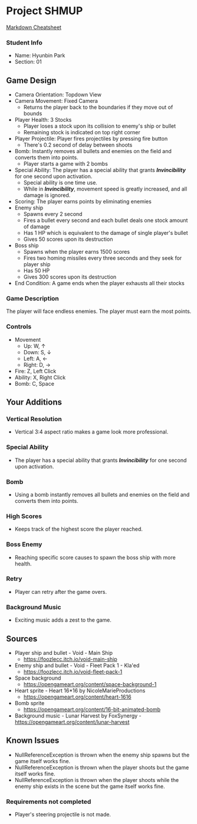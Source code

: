 # Project SHMUP

[Markdown Cheatsheet](https://github.com/adam-p/markdown-here/wiki/Markdown-Here-Cheatsheet)

### Student Info

-   Name: Hyunbin Park
-   Section: 01

## Game Design

-   Camera Orientation: Topdown View
-   Camera Movement: Fixed Camera
    -   Returns the player back to the boundaries if they move out of bounds
-   Player Health: 3 Stocks
    -   Player loses a stock upon its collision to enemy's ship or bullet
    -   Remaining stock is indicated on top right corner
-   Player Projectile: Player fires projectiles by pressing fire button
    -   There's 0.2 second of delay between shoots
-   Bomb: Instantly removes all bullets and enemies on the field and converts them into points.
    -   Player starts a game with 2 bombs
-   Special Ability: The player has a special ability that grants **_Invincibility_** for one second upon activation.
    -   Special ability is one time use.
    -   While in **_Invincibility_**, movement speed is greatly increased, and all damage is ignored.
-   Scoring: The player earns points by eliminating enemies
-   Enemy ship
    -   Spawns every 2 second
    -   Fires a bullet every second and each bullet deals one stock amount of damage
    -   Has 1 HP which is equivalent to the damage of single player's bullet
    -   Gives 50 scores upon its destruction
-   Boss ship
    -   Spawns when the player earns 1500 scores
    -   Fires two homing missiles every three seconds and they seek for player ship
    -   Has 50 HP
    -   Gives 300 scores upon its destruction
-   End Condition: A game ends when the player exhausts all their stocks

### Game Description

The player will face endless enemies. The player must earn the most points.

### Controls

-   Movement
    -   Up: W, ↑
    -   Down: S, ↓
    -   Left: A, ←
    -   Right: D, →
-   Fire: Z, Left Click
-   Ability: X, Right Click
-   Bomb: C, Space

## Your Additions

### Vertical Resolution
-   Vertical 3:4 aspect ratio makes a game look more professional.

### Special Ability
-   The player has a special ability that grants **_Invincibility_** for one second upon activation.

### Bomb
-   Using a bomb instantly removes all bullets and enemies on the field and converts them into points.

### High Scores
-   Keeps track of the highest score the player reached.

### Boss Enemy
-   Reaching specific score causes to spawn the boss ship with more health.

### Retry
-   Player can retry after the game overs.

### Background Music
-   Exciting music adds a zest to the game.
 
## Sources

-   Player ship and bullet - Void - Main Ship
    -   https://foozlecc.itch.io/void-main-ship
-   Enemy ship and bullet - Void - Fleet Pack 1 - Kla'ed
    -   https://foozlecc.itch.io/void-fleet-pack-1
-   Space background
    -   https://opengameart.org/content/space-background-1
-   Heart sprite - Heart 16*16 by NicoleMarieProductions
    -   https://opengameart.org/content/heart-1616
-   Bomb sprite
    -   https://opengameart.org/content/16-bit-animated-bomb
-    Background music - Lunar Harvest by FoxSynergy
    -   https://opengameart.org/content/lunar-harvest

## Known Issues

-   NullReferenceException is thrown when the enemy ship spawns but the game itself works fine.
-   NullReferenceException is thrown when the player shoots but the game itself works fine.
-   NullReferenceException is thrown when the player shoots while the enemy ship exists in the scene but the game itself works fine.

### Requirements not completed

-   Player's steering projectile is not made.